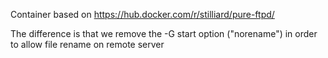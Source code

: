 Container based on https://hub.docker.com/r/stilliard/pure-ftpd/

The difference is that we remove the -G start option ("norename") in order to allow file rename on remote server

